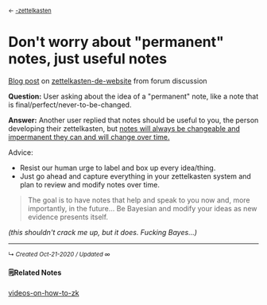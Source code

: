 <small>← [-zettelkasten](-zettelkasten.md)</small>


# Don't worry about "permanent" notes, just useful notes

[Blog post](https://zettelkasten.de/posts/literature-notes-vs-permanent-notes/) on [zettelkasten-de-website](../slipbox/zettelkasten-de-website) from forum discussion

**Question:** User asking about the idea of a "permanent" note, like a note that is final/perfect/never-to-be-changed.

**Answer:** Another user replied that notes should be useful to you, the person developing their zettelkasten, but <ins>notes will always be changeable and impermanent they can and will change over time.</ins>

Advice:

- Resist our human urge to label and box up every idea/thing.
- Just go ahead and capture everything in your zettelkasten system and plan to review and modify notes over time.

> The goal is to have notes that help and speak to you now and, more importantly, in the future... Be Bayesian and modify your ideas as new evidence presents itself.
	
*(this shouldn't crack me up, but it does. Fucking Bayes...)*



------------------------
<small>↳ <i>Created Oct-21-2020 / Updated ∞ </i></small>
<br>


#### 🗒Related Notes
[videos-on-how-to-zk](../../zk-public/videos-on-how-to-zk.md)


